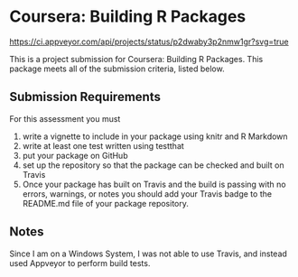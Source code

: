 # Coursera: Building R Packages
https://ci.appveyor.com/api/projects/status/p2dwaby3p2nmw1gr?svg=true


This is a project submission for Coursera: Building R Packages. This package meets all of the submission criteria, listed below.

## Submission Requirements

For this assessment you must

1. write a vignette to include in your package using knitr and R Markdown
2. write at least one test written using testthat
3. put your package on GitHub
4. set up the repository so that the package can be checked and built on Travis
5. Once your package has built on Travis and the build is passing with no errors, warnings, or notes you should add your Travis badge to the README.md file of your package repository.

## Notes

Since I am on a Windows System, I was not able to use Travis, and instead used Appveyor to perform build tests.

